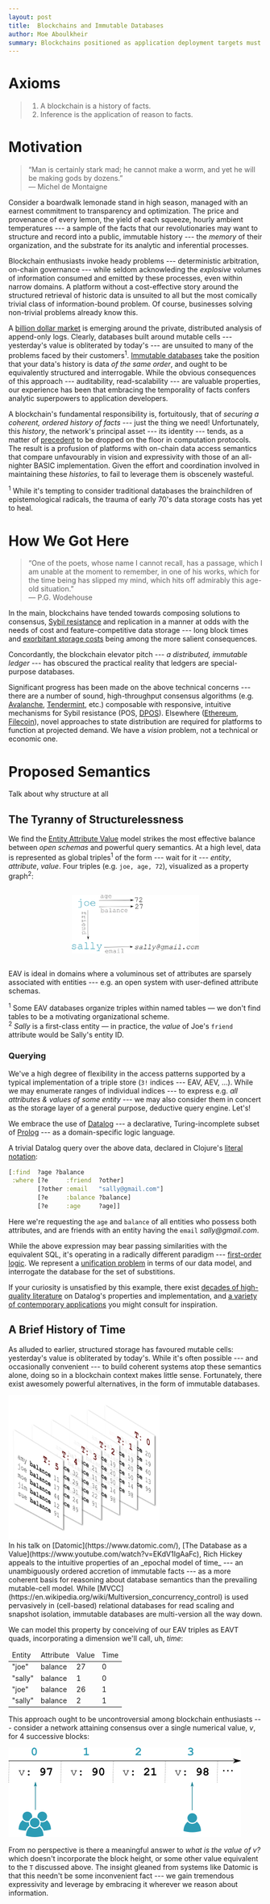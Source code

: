```yaml
---
layout: post
title:  Blockchains and Immutable Databases
author: Moe Aboulkheir
summary: Blockchains positioned as application deployment targets must confront the ubiquity of highly-structured information in all but the most trivial applications.  Expensive, crude or ad-hoc approaches to modelling, storing and retrieving data are typical in the blockchain space.  This need not be the case.
---
```


# Axioms

<blockquote>
<ol>
<li>A blockchain is a history of facts.</li>
<li>Inference is the application of reason to facts.</li>
</ol>
</blockquote>

# Motivation


<!--
This article is focused on the consequences of the above two banalities, when
considered in concert.
There appears to be a widespread determination to avoid considering the
synthesis of the above two banalities --- even among those aspiring to
solve problems as expansive and history-bound as computational arbitration and
on-chain governance.

What kind of power and _reach_ do we expect will
emerge from [computation protocols](http://ethdocs.org/en/latest/introduction/what-is-ethereum.html)
in which the [affordable](https://medium.com/ipdb-blog/forever-isnt-free-the-cost-of-storage-on-a-blockchain-database-59003f63e01)
set of on-chain data access patterns compares unfavourably with those of an all-nighter
BASIC implementation?-->

<blockquote class="literal">
“Man is certainly stark mad; he cannot make a worm, and yet he will be making gods by dozens.”<br>
<div class="attrib">&mdash; Michel de Montaigne</div>
</blockquote>

Consider a boardwalk lemonade stand in high season,
managed with an earnest commitment to transparency and optimization.  The price
and provenance of every lemon, the yield of each squeeze, hourly ambient
temperatures --- a sample of the facts that our revolutionaries may want to
structure and record into a public, immutable history --- the _memory_ of their
organization, and the substrate for its analytic and inferential
processes.

Blockchain enthusiasts invoke heady problems --- deterministic arbitration,
on-chain governance --- while seldom acknowleding the _explosive_ volumes of
information consumed and emitted by these processes, even within narrow domains.
A platform without a cost-effective story around the structured retrieval of
historic data is unsuited to all but the most comically trivial class of
information-bound problem.  Of course, businesses solving non-trivial problems
already know this.

A
[billion dollar market](https://www.statista.com/statistics/254266/global-big-data-market-forecast/) is
emerging around the private, distributed analysis of append-only logs.  Clearly,
databases built around mutable cells --- yesterday's value is obliterated by
today's --- are unsuited to many of the problems faced by their
customers<sup>1</sup>.  [Immutable databases](https://www.datomic.com/) take the
position that your data's history is data _of the same order_, and ought to be
equivalently structured and interrogable.  While the obvious consequences of
this approach --- auditability, read-scalability --- are valuable properties,
our experience has been that embracing the temporality of facts confers analytic
superpowers to application developers.

A blockchain's fundamental responsibility is, fortuitously, that of _securing a
coherent, ordered history of facts_ --- just the thing we need!  Unfortunately,
this *history*, the network's principal asset --- its identity --- tends, as a
matter of [precedent](https://www.ethereum.org/) to be dropped on the floor in
computation protocols.  The result is a profusion of platforms with on-chain
data access semantics that compare unfavourably in vision and expressivity with
those of an all-nighter BASIC implementation.  Given the effort and coordination
involved in maintaining these _histories_, to fail to leverage them is obscenely
wasteful.

<div class="footnote">
<span class="small">
<sup>1</sup> While it's tempting to consider traditional databases the
brainchildren of epistemological radicals, the trauma of early 70's data storage
costs has yet to heal.
</span>
</div>

# How We Got Here


<blockquote class="literal">
“One of the poets, whose name I cannot recall, has a passage, which I am unable at the moment to remember, in one of his works, which for the time being has slipped my mind, which hits off admirably this age-old situation.”<br>
<div class="attrib">&mdash; P.G. Wodehouse</div>
</blockquote>

In the main, blockchains have tended towards composing solutions to consensus,
[Sybil resistance](https://en.wikipedia.org/wiki/Sybil_attack) and replication
 in a manner at odds with the needs of cost and feature-competitive data storage
--- long block times and [exorbitant storage costs](https://medium.com/ipdb-blog/forever-isnt-free-the-cost-of-storage-on-a-blockchain-database-59003f63e01)
being among the more salient consequences.

Concordantly, the blockchain elevator pitch --- _a distributed, immutable
ledger_ --- has obscured the practical reality that ledgers are special-purpose
databases.

Significant progress has been made on the above technical concerns --- there are a number
of sound, high-throughput consensus algorithms (e.g. [Avalanche](https://ipfs.io/ipfs/QmUy4jh5mGNZvLkjies1RWM4YuvJh5o2FYopNPVYwrRVGV),
[Tendermint](https://tendermint.com), etc.)  composable with responsive, intuitive
mechanisms for Sybil resistance (POS, [DPOS](https://bitshares.org/technology/delegated-proof-of-stake-consensus/)).  Elsewhere
([Ethereum](https://github.com/ethereum/wiki/wiki/Sharding-FAQs),
[Filecoin](https://drive.google.com/file/d/0ByEXXlwyI4z7VmR6ejlJeTNZN1E/view)), novel approaches to state distribution
are required for platforms to function at projected demand.  We have a _vision_ problem,
not a technical or economic one.

# Proposed Semantics

Talk about why structure at all

## The Tyranny of Structurelessness

We find the [Entity Attribute Value](https://en.wikipedia.org/wiki/Entity%E2%80%93attribute%E2%80%93value_model)
model strikes the most effective balance between _open schemas_ and powerful query semantics.
At a high level, data is represented as global triples<sup>1</sup> of the form --- wait for it --- _entity_, _attribute_, _value_.  Four triples (e.g. `joe, age, 72`), visualized
as a property graph<sup>2</sup>:

<center>
<img src="/images/joe-sally.png" style="max-width: 50%; padding: 2ex">
</center>

EAV is ideal in domains where a voluminous set of attributes are sparsely associated
with entities --- e.g. an open system with user-defined attribute schemas.

<div class="footnote">
<span class="small">
<sup>1</sup> Some EAV databases organize triples within named tables &mdash; we don't find
tables to be a motivating organizational scheme.<br>
<sup>2</sup> <i>Sally</i> is a first-class entity &mdash; in practice, the <i>value</i> of Joe's <code>friend</code> attribute would be Sally's entity ID.
</span>
</div>

### Querying

We've a high degree of flexibility in the access patterns supported by a typical
implementation of a triple store (`3!` indices --- EAV, AEV, ...).  While we may
 enumerate ranges of individual indices --- to express e.g. _all attributes & values of some
entity_ --- we may also consider them in concert as the storage layer of a general purpose, deductive query engine.  Let's!

We embrace the use of [Datalog](https://en.wikipedia.org/wiki/Datalog) ---
a declarative, Turing-incomplete subset of [Prolog](https://en.wikipedia.org/wiki/Prolog) --- as a domain-specific logic
language.

A trivial Datalog query over the above data, declared in Clojure's [literal notation](https://github.com/edn-format/edn):


```clojure
[:find  ?age ?balance
 :where [?e     :friend  ?other]
        [?other :email   "sally@gmail.com"]
        [?e     :balance ?balance]
        [?e     :age     ?age]]
```

Here we're requesting the `age` and `balance` of all entities who possess
both attributes, and are friends with an entity having the `email` _sally@gmail.com_.

While the above expression may bear passing similarities with the equivalent SQL,
it's operating in a radically different paradigm --- [first-order logic](https://en.wikipedia.org/wiki/First-order_logic).
We represent
a [unification problem](https://en.wikipedia.org/wiki/Unification_(computer_science)) in terms of our data model, and interrogate the database for
the set of substitions.

If your curiosity is unsatisfied by this example, there exist [decades of high-quality literature](https://scholar.google.com/scholar?hl=en&q=datalog)
on Datalog's properties and implementation, and [a variety of contemporary applications](https://en.wikipedia.org/wiki/Datalog#Systems_implementing_Datalog) you might consult for inspiration.

## A Brief History of Time

As alluded to earlier, structured storage has favoured mutable cells:
yesterday's value is obliterated by today's.  While it's often possible --- and
occasionally convenient --- to build coherent systems atop these semantics
alone, doing so in a blockchain context makes little sense.  Fortunately, there
exist awesomely powerful alternatives, in the form of immutable databases.

<div class="thumbnail-right" style="width: 300px">
<img src="/images/immutable.png">
</div>
In his talk on
[Datomic](https://www.datomic.com/), [The Database as a Value](https://www.youtube.com/watch?v=EKdV1IgAaFc),
Rich Hickey appeals to the intuitive properties of an _epochal model of time_ --- an
unambiguously ordered accretion of immutable facts --- as a more coherent basis
for reasoning about database semantics than the prevailing mutable-cell model.
While [MVCC](https://en.wikipedia.org/wiki/Multiversion_concurrency_control) is
used pervasively in (cell-based) relational databases for read scaling and snapshot isolation,
immutable databases are multi-version all the way down.

We can model this property by conceiving of our EAV triples as EAVT quads,
incorporating a dimension we'll call, uh, _time_:

<table class="small ops entity" cellpadding="0" cellspacing="0" style="margin-bottom: 2ex">
<thead>
<tr>
<td>Entity</td>
<td>Attribute</td>
<td>Value</td>
<td>Time</td>
</tr>
</thead>
<tbody>
<tr>
<td>"joe"</td>
<td>balance</td>
<td>27</td>
<td>0</td>
</tr>
<tr>
<td>"sally"</td>
<td>balance</td>
<td>1</td>
<td>0</td>
</tr>
<tr>
<td>"joe"</td>
<td>balance</td>
<td>26</td>
<td>1</td>
</tr>
<tr>
<td>"sally"</td>
<td>balance</td>
<td>2</td>
<td>1</td>
</tr>
</tbody>
</table>

This approach ought to be uncontroversial among blockchain enthusiasts ---
consider a network attaining consensus over a single numerical value, _v_, for
4 successive blocks:

![time](/images/blockchain.png)

From no perspective is there a meaningful answer to _what is the value of v?_ which
doesn't incorporate the block height, or some other value equivalent to the `T` discussed above.
The insight gleaned from systems like Datomic is that this needn't be some inconvenient
 fact --- we gain tremendous expressivity and leverage by embracing
it wherever we reason about information.
